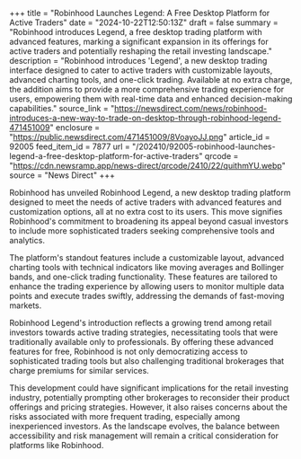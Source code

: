 +++
title = "Robinhood Launches Legend: A Free Desktop Platform for Active Traders"
date = "2024-10-22T12:50:13Z"
draft = false
summary = "Robinhood introduces Legend, a free desktop trading platform with advanced features, marking a significant expansion in its offerings for active traders and potentially reshaping the retail investing landscape."
description = "Robinhood introduces 'Legend', a new desktop trading interface designed to cater to active traders with customizable layouts, advanced charting tools, and one-click trading. Available at no extra charge, the addition aims to provide a more comprehensive trading experience for users, empowering them with real-time data and enhanced decision-making capabilities."
source_link = "https://newsdirect.com/news/robinhood-introduces-a-new-way-to-trade-on-desktop-through-robinhood-legend-471451009"
enclosure = "https://public.newsdirect.com/471451009/8VoayoJJ.png"
article_id = 92005
feed_item_id = 7877
url = "/202410/92005-robinhood-launches-legend-a-free-desktop-platform-for-active-traders"
qrcode = "https://cdn.newsramp.app/news-direct/qrcode/2410/22/quithmYU.webp"
source = "News Direct"
+++

<p>Robinhood has unveiled Robinhood Legend, a new desktop trading platform designed to meet the needs of active traders with advanced features and customization options, all at no extra cost to its users. This move signifies Robinhood's commitment to broadening its appeal beyond casual investors to include more sophisticated traders seeking comprehensive tools and analytics.</p><p>The platform's standout features include a customizable layout, advanced charting tools with technical indicators like moving averages and Bollinger bands, and one-click trading functionality. These features are tailored to enhance the trading experience by allowing users to monitor multiple data points and execute trades swiftly, addressing the demands of fast-moving markets.</p><p>Robinhood Legend's introduction reflects a growing trend among retail investors towards active trading strategies, necessitating tools that were traditionally available only to professionals. By offering these advanced features for free, Robinhood is not only democratizing access to sophisticated trading tools but also challenging traditional brokerages that charge premiums for similar services.</p><p>This development could have significant implications for the retail investing industry, potentially prompting other brokerages to reconsider their product offerings and pricing strategies. However, it also raises concerns about the risks associated with more frequent trading, especially among inexperienced investors. As the landscape evolves, the balance between accessibility and risk management will remain a critical consideration for platforms like Robinhood.</p>